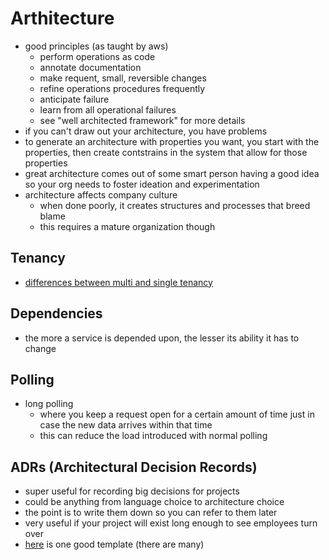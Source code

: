# Arthitecture

- good principles (as taught by aws)
  - perform operations as code
  - annotate documentation
  - make requent, small, reversible changes
  - refine operations procedures frequently
  - anticipate failure
  - learn from all operational failures
  - see "well architected framework" for more details
- if you can't draw out your architecture, you have problems
- to generate an architecture with properties you want, you start with the properties, then create contstrains in the system that allow for those properties
- great architecture comes out of some smart person having a good idea so your org needs to foster ideation and experimentation
- architecture affects company culture
  - when done poorly, it creates structures and processes that breed blame
  - this requires a mature organization though

## Tenancy
- [differences between multi and single tenancy](https://www.netsolutions.com/insights/5-reasons-why-you-should-choose-multi-tenant-architecture-for-your-saas-application/)

## Dependencies
- the more a service is depended upon, the lesser its ability it has to change

## Polling
- long polling
  - where you keep a request open for a certain amount of time just in case the new data arrives within that time
  - this can reduce the load introduced with normal polling

## ADRs (Architectural Decision Records)
- super useful for recording big decisions for projects
- could be anything from language choice to architecture choice
- the point is to write them down so you can refer to them later
- very useful if your project will exist long enough to see employees turn over
- [here](https://adr.github.io/madr/#the-template) is one good template (there are many)